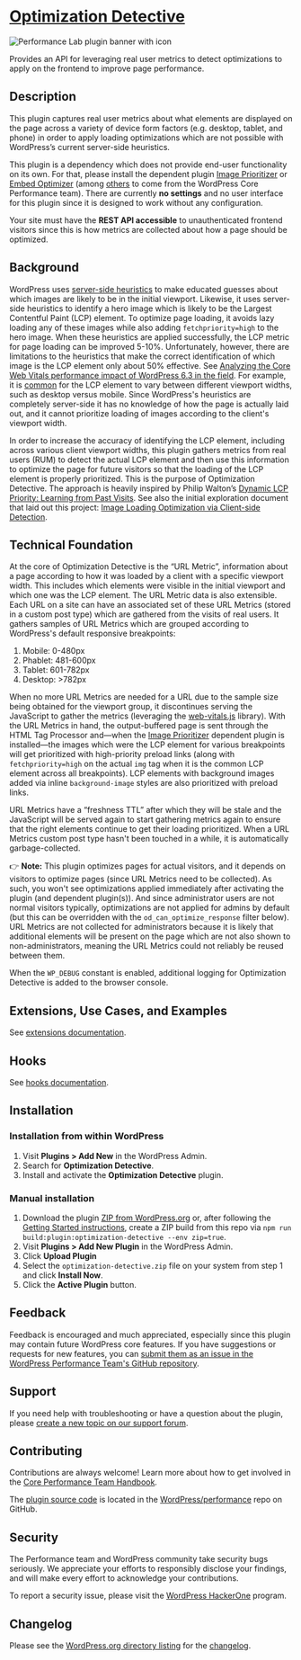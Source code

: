 # [Optimization Detective](https://wordpress.org/plugins/optimization-detective/)

![Performance Lab plugin banner with icon](https://github.com/WordPress/performance/assets/10103365/99d37ba5-27e3-47ea-8ab8-48de75ee69bf)

Provides an API for leveraging real user metrics to detect optimizations to apply on the frontend to improve page performance.

## Description

This plugin captures real user metrics about what elements are displayed on the page across a variety of device form factors (e.g. desktop, tablet, and phone) in order to apply loading optimizations which are not possible with WordPress’s current server-side heuristics.

This plugin is a dependency which does not provide end-user functionality on its own. For that, please install the dependent plugin [Image Prioritizer](https://wordpress.org/plugins/image-prioritizer/) or [Embed Optimizer](https://wordpress.org/plugins/embed-optimizer/) (among [others](https://github.com/WordPress/performance/labels/%5BPlugin%5D%20Optimization%20Detective) to come from the WordPress Core Performance team). There are currently **no settings** and no user interface for this plugin since it is designed to work without any configuration.

Your site must have the **REST API accessible** to unauthenticated frontend visitors since this is how metrics are collected about how a page should be optimized.

## Background

WordPress uses [server-side heuristics](https://make.wordpress.org/core/2023/07/13/image-performance-enhancements-in-wordpress-6-3/) to make educated guesses about which images are likely to be in the initial viewport. Likewise, it uses server-side heuristics to identify a hero image which is likely to be the Largest Contentful Paint (LCP) element. To optimize page loading, it avoids lazy loading any of these images while also adding `fetchpriority=high` to the hero image. When these heuristics are applied successfully, the LCP metric for page loading can be improved 5-10%. Unfortunately, however, there are limitations to the heuristics that make the correct identification of which image is the LCP element only about 50% effective. See [Analyzing the Core Web Vitals performance impact of WordPress 6.3 in the field](https://make.wordpress.org/core/2023/09/19/analyzing-the-core-web-vitals-performance-impact-of-wordpress-6-3-in-the-field/). For example, it is [common](https://github.com/GoogleChromeLabs/wpp-research/pull/73) for the LCP element to vary between different viewport widths, such as desktop versus mobile. Since WordPress's heuristics are completely server-side it has no knowledge of how the page is actually laid out, and it cannot prioritize loading of images according to the client's viewport width.

In order to increase the accuracy of identifying the LCP element, including across various client viewport widths, this plugin gathers metrics from real users (RUM) to detect the actual LCP element and then use this information to optimize the page for future visitors so that the loading of the LCP element is properly prioritized. This is the purpose of Optimization Detective. The approach is heavily inspired by Philip Walton’s [Dynamic LCP Priority: Learning from Past Visits](https://philipwalton.com/articles/dynamic-lcp-priority/). See also the initial exploration document that laid out this project: [Image Loading Optimization via Client-side Detection](https://docs.google.com/document/u/1/d/16qAJ7I_ljhEdx2Cn2VlK7IkiixobY9zNn8FXxN9T9Ls/view).

## Technical Foundation

At the core of Optimization Detective is the “URL Metric”, information about a page according to how it was loaded by a client with a specific viewport width. This includes which elements were visible in the initial viewport and which one was the LCP element. The URL Metric data is also extensible. Each URL on a site can have an associated set of these URL Metrics (stored in a custom post type) which are gathered from the visits of real users. It gathers samples of URL Metrics which are grouped according to WordPress's default responsive breakpoints:

1. Mobile: 0-480px
2. Phablet: 481-600px
3. Tablet: 601-782px
4. Desktop: \>782px

When no more URL Metrics are needed for a URL due to the sample size being obtained for the viewport group, it discontinues serving the JavaScript to gather the metrics (leveraging the [web-vitals.js](https://github.com/GoogleChrome/web-vitals) library). With the URL Metrics in hand, the output-buffered page is sent through the HTML Tag Processor and—when the [Image Prioritizer](https://wordpress.org/plugins/image-prioritizer/) dependent plugin is installed—the images which were the LCP element for various breakpoints will get prioritized with high-priority preload links (along with `fetchpriority=high` on the actual `img` tag when it is the common LCP element across all breakpoints). LCP elements with background images added via inline `background-image` styles are also prioritized with preload links.

URL Metrics have a “freshness TTL” after which they will be stale and the JavaScript will be served again to start gathering metrics again to ensure that the right elements continue to get their loading prioritized. When a URL Metrics custom post type hasn't been touched in a while, it is automatically garbage-collected.

👉 **Note:** This plugin optimizes pages for actual visitors, and it depends on visitors to optimize pages (since URL Metrics need to be collected). As such, you won't see optimizations applied immediately after activating the plugin (and dependent plugin(s)). And since administrator users are not normal visitors typically, optimizations are not applied for admins by default (but this can be overridden with the `od_can_optimize_response` filter below). URL Metrics are not collected for administrators because it is likely that additional elements will be present on the page which are not also shown to non-administrators, meaning the URL Metrics could not reliably be reused between them.

When the `WP_DEBUG` constant is enabled, additional logging for Optimization Detective is added to the browser console.

## Extensions, Use Cases, and Examples

See [extensions documentation](./docs/extensions.md). 

## Hooks

See [hooks documentation](./docs/hooks.md).

## Installation

### Installation from within WordPress

1. Visit **Plugins > Add New** in the WordPress Admin.
2. Search for **Optimization Detective**.
3. Install and activate the **Optimization Detective** plugin.

### Manual installation

1. Download the plugin [ZIP from WordPress.org](https://downloads.wordpress.org/plugin/optimization-detective.zip) or, after following the [Getting Started instructions](https://make.wordpress.org/performance/handbook/performance-lab/), create a ZIP build from this repo via `npm run build:plugin:optimization-detective --env zip=true`.
2. Visit **Plugins > Add New Plugin** in the WordPress Admin.
3. Click **Upload Plugin**
4. Select the `optimization-detective.zip` file on your system from step 1 and click **Install Now**.
5. Click the **Active Plugin** button.

## Feedback

Feedback is encouraged and much appreciated, especially since this plugin may contain future WordPress core features. If you have suggestions or requests for new features, you can [submit them as an issue in the WordPress Performance Team's GitHub repository](https://github.com/WordPress/performance/issues/new/choose). 

## Support

If you need help with troubleshooting or have a question about the plugin, please [create a new topic on our support forum](https://wordpress.org/support/plugin/optimization-detective/#new-topic-0).

## Contributing

Contributions are always welcome! Learn more about how to get involved in the [Core Performance Team Handbook](https://make.wordpress.org/performance/handbook/get-involved/).

The [plugin source code](https://github.com/WordPress/performance/tree/trunk/plugins/optimization-detective) is located in the [WordPress/performance](https://github.com/WordPress/performance) repo on GitHub.

## Security

The Performance team and WordPress community take security bugs seriously. We appreciate your efforts to responsibly disclose your findings, and will make every effort to acknowledge your contributions.

To report a security issue, please visit the [WordPress HackerOne](https://hackerone.com/wordpress) program.

## Changelog

Please see the [WordPress.org directory listing](https://wordpress.org/plugins/optimization-detective/) for the [changelog](https://wordpress.org/plugins/optimization-detective/#developers).
